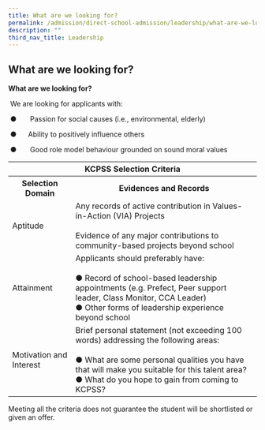 ```yaml
---
title: What are we looking for?
permalink: /admission/direct-school-admission/leadership/what-are-we-looking-for/
description: ""
third_nav_title: Leadership
---
```

## What are we looking for?

**What are we looking for?**

 We are looking for applicants with:

 ●       Passion for social causes (i.e., environmental, elderly)

 ●      Ability to positively influence others

 ●       Good role model behaviour grounded on sound moral values
 
 <table>
<thead>
  <tr>
    <th colspan="2">KCPSS Selection Criteria</th>
  </tr>
</thead>
<tbody>
  <tr>
    <th>Selection Domain</th>
    <th>Evidences and Records</th>
  </tr>
  <tr>
    <td>Aptitude</td>
    <td>Any records of active contribution in Values-in-Action (VIA) Projects<br> <br>Evidence of any major contributions to community-based projects beyond school</td>
  </tr>
  <tr>
    <td>Attainment</td>
    <td>Applicants should preferably have:<br> <br>●       Record of school-based leadership appointments (e.g. Prefect, Peer support leader, Class Monitor, CCA Leader)<br>●       Other forms of leadership experience beyond school</td>
  </tr>
  <tr>
    <td>Motivation and Interest</td>
    <td>Brief personal statement (not exceeding 100 words) addressing the following areas:<br> <br>●       What are some personal qualities you have that will make you suitable for this talent area?<br>●       What do you hope to gain from coming to KCPSS?</td>
  </tr>
</tbody>
</table>


Meeting all the criteria does not guarantee the student will be shortlisted or given an offer.